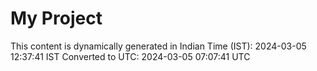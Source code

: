 # My Project

This content is dynamically generated in Indian Time (IST): 2024-03-05 12:37:41 IST
Converted to UTC: 2024-03-05 07:07:41 UTC
